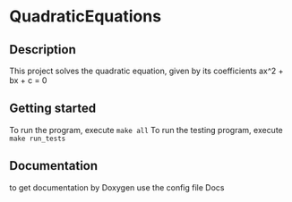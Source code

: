 # QuadraticEquations

## Description
This project solves the quadratic equation, given by its coefficients ax^2 + bx + c = 0

## Getting started
To run the program, execute `make all`
To run the testing program, execute `make run_tests`

## Documentation
to get documentation by Doxygen use the config file Docs
